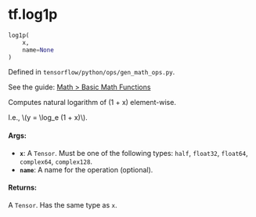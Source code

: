 <div itemscope itemtype="http://developers.google.com/ReferenceObject">
<meta itemprop="name" content="tf.log1p" />
</div>

# tf.log1p

``` python
log1p(
    x,
    name=None
)
```



Defined in `tensorflow/python/ops/gen_math_ops.py`.

See the guide: [Math > Basic Math Functions](../../../api_guides/python/math_ops.md#Basic_Math_Functions)

Computes natural logarithm of (1 + x) element-wise.

I.e., \\(y = \log_e (1 + x)\\).

#### Args:

* <b>`x`</b>: A `Tensor`. Must be one of the following types: `half`, `float32`, `float64`, `complex64`, `complex128`.
* <b>`name`</b>: A name for the operation (optional).


#### Returns:

A `Tensor`. Has the same type as `x`.